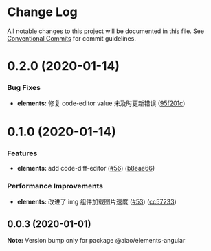 # Change Log

All notable changes to this project will be documented in this file.
See [Conventional Commits](https://conventionalcommits.org) for commit guidelines.

# 0.2.0 (2020-01-14)

### Bug Fixes

- **elements:** 修复 code-editor value 未及时更新错误 ([95f201c](https://github.com/aiao-io/aiao/commit/95f201c8c022d980ba9168db5165ca99c017e15b))

# 0.1.0 (2020-01-14)

### Features

- **elements:** add code-diff-editor ([#56](https://github.com/aiao-io/aiao/issues/56)) ([b8eae66](https://github.com/aiao-io/aiao/commit/b8eae6661d2784fe77f4106cbb1aedab02bfc759))

### Performance Improvements

- **elements:** 改进了 img 组件加载图片速度 ([#53](https://github.com/aiao-io/aiao/issues/53)) ([cc57233](https://github.com/aiao-io/aiao/commit/cc572332fe5df382b45166e3148e0e860c60b802))

## 0.0.3 (2020-01-01)

**Note:** Version bump only for package @aiao/elements-angular
